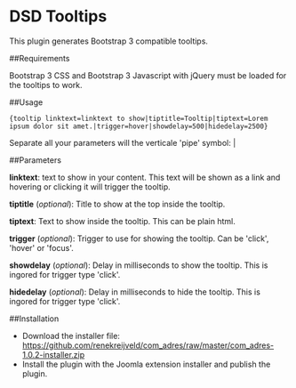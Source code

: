 DSD Tooltips
============

This plugin generates Bootstrap 3 compatible tooltips.

##Requirements

Bootstrap 3 CSS and Bootstrap 3 Javascript with jQuery must be loaded for the tooltips to work.

##Usage

```
{tooltip linktext=linktext to show|tiptitle=Tooltip|tiptext=Lorem ipsum dolor sit amet.|trigger=hover|showdelay=500|hidedelay=2500}
```

Separate all your parameters will the verticale 'pipe' symbol: |

##Parameters

**linktext**: text to show in your content. This text will be shown as a link and hovering or clicking it will trigger the tooltip.

**tiptitle** (*optional*): Title to show at the top inside the tooltip.

**tiptext**: Text to show inside the tooltip. This can be plain html.

**trigger** (*optional*): Trigger to use for showing the tooltip. Can be 'click', 'hover' or 'focus'.

**showdelay** (*optional*): Delay in milliseconds to show the tooltip. This is ingored for trigger type 'click'.

**hidedelay** (*optional*): Delay in milliseconds to hide the tooltip. This is ingored for trigger type 'click'.

##Installation

* Download the installer file: https://github.com/renekreijveld/com_adres/raw/master/com_adres-1.0.2-installer.zip
* Install the plugin with the Joomla extension installer and publish the plugin.
